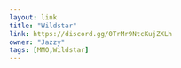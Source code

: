 ```yaml
---
layout: link
title: "Wildstar"
link: https://discord.gg/0TrMr9NtcKujZXLh
owner: "Jazzy"
tags: [MMO,Wildstar]
---
```

